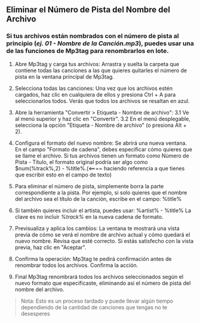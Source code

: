 <!-- Autor: David charles -->
## Eliminar el Número de Pista del Nombre del Archivo
### Si tus archivos están nombrados con el número de pista al principio (*ej. 01 - Nombre de la Canción.mp3*), puedes usar una de las funciones de Mp3tag para renombrarlos en lote.

1. Abre Mp3tag y carga tus archivos:
  Arrastra y suelta la carpeta que contiene todas las canciones a las que quieres quitarles el número de pista en la ventana principal de Mp3tag.
2. Selecciona todas las canciones:
  Una vez que los archivos estén cargados, haz clic en cualquiera de ellos y presiona Ctrl + A para seleccionarlos todos. Verás que todos los archivos se resaltan en azul.

3. Abre la herramienta "Convertir > Etiqueta - Nombre de archivo":
   3.1 Ve al menú superior y haz clic en "Convertir".
   3.2 En el menú desplegable, selecciona la opción "Etiqueta - Nombre de archivo" (o presiona Alt + 2).
4. Configura el formato del nuevo nombre:
  Se abrirá una nueva ventana. En el campo "Formato de cadena", debes especificar cómo quieres que se llame el archivo.
  Si tus archivos tienen un formato como Número de Pista - Título, el formato original podría ser algo como $num(%track%,2) - %title%.(<==== haciendo referencia a que tienes que escribir esto en el campo de texto)

5. Para eliminar el número de pista, simplemente borra la parte correspondiente a la pista. Por ejemplo, si solo quieres que el nombre del archivo sea el título de la canción, escribe en el campo:
  %title%
6. Si también quieres incluir el artista, puedes usar:
  %artist% - %title%
La clave es no incluir *%track%* en la nueva cadena de formato.

7. Previsualiza y aplica los cambios:
  La ventana te mostrará una vista previa de cómo se verá el nombre de archivo actual y cómo quedará el nuevo nombre. Revisa que esté correcto.
  Si estás satisfecho con la vista previa, haz clic en "Aceptar".

8. Confirma la operación:
  Mp3tag te pedirá confirmación antes de renombrar todos los archivos. Confirma la acción.
9. Final
  Mp3tag renombrará todos los archivos seleccionados según el nuevo formato que especificaste, eliminando así el número de pista del nombre del archivo.

> Nota: 
> Esto es un proceso tardado y puede llevar algún tiempo dependiendo de la cantidad de canciones que tengas no te desesperes

